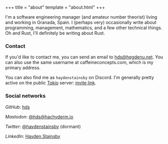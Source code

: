 +++
title = "about"
template = "about.html"
+++

I'm a software engineering manager (and amateur number theorist) living and working in Granada, Spain. I (perhaps very) occasionally write about programming, management, mathematics, and a few other technical things. Oh and Rust, I'll definitely be writing about Rust.

### Contact

If you'd like to contact me, you can send an email to [hds@hegdenu.net](mailto:hds@hegdenu.net). You can also use the same username at caffeineconcepts.com, which is my primary address.

You can also find me as `haydenstainsby` on Discord. I'm generally pretty active on the public [Tokio](https://tokio.rs/) server: [invite link](https://discord.gg/tokio).

### Social networks

_GitHub_: [hds](https://github.com/hds)

_Mastodon_: [@hds@hachyderm.io](https://hachyderm.io/@hds)

_Twitter_: [@haydenstainsby](https://twitter.com/haydenstainsby) (dormant)

_LinkedIn_: [Hayden Stainsby](https://www.linkedin.com/in/hayden-stainsby)
